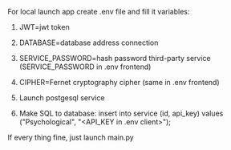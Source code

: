 For local launch app create .env file and fill it variables:

1. JWT=jwt token
2. DATABASE=database address connection
3. SERVICE_PASSWORD=hash password third-party service (SERVICE_PASSWORD in .env frontend)
4. CIPHER=Fernet cryptography cipher (same in .env frontend)


1. Launch postgesql service
2. Make SQL to database: insert into service (id, api_key) values ("Psychological", "<API_KEY in .env client>");

If every thing fine, just launch main.py
